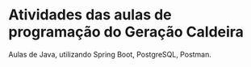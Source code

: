 # Atividades das aulas de programação do Geração Caldeira # 
Aulas de Java, utilizando Spring Boot, PostgreSQL, Postman.
